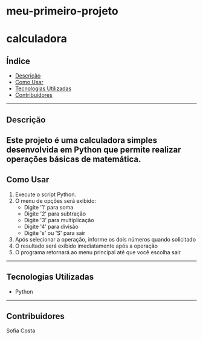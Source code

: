 # meu-primeiro-projeto

# calculadora

## Índice
- [Descrição](#descrição)
- [Como Usar](#como-usar)
- [Tecnologias Utilizadas](#tecnologias-utilizadas)
- [Contribuidores](#contribuidores)
---
## Descrição
Este projeto é uma calculadora simples desenvolvida em Python que permite realizar operações básicas de matemática.
---
## Como Usar
1. Execute o script Python.
2. O menu de opções será exibido:
	- Digite '1' para soma
	- Digite '2' para subtração
	- Digite '3' para multiplicação
	- Digite '4' para divisão
	- Digite 's' ou 'S' para sair
3. Após selecionar a operação, informe os dois números quando solicitado
4. O resultado será exibido imediatamente após a operação
5. O programa retornará ao menu principal até que você escolha sair
---
## Tecnologias Utilizadas
- Python

---
## Contribuidores
Sofia Costa
